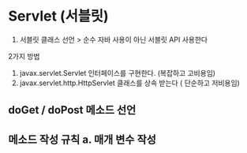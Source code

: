 # Servlet (서블릿)

1. 서블릿 클래스 선언 > 순수 자바 사용이 아닌 서블릿 API 사용한다 

2가지 방법

1. javax.servlet.Servlet 인터페이스를 구현한다. (복잡하고 고비용임)
2. javax.servlet.http.HttpServlet 클래스를 상속 받는다 ( 단순하고 저비용임)

## doGet / doPost 메소드 선언
메소드 작성 규칙
a. 매개 변수 작성
- 